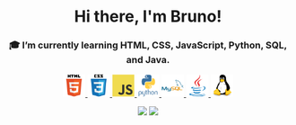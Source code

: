 
<p>
  <h1 align="center">Hi there, I'm Bruno!</h1>
  
  <h3 align="center">🎓 I’m currently learning HTML, CSS, JavaScript, Python, SQL, and Java.</h3>
</p>

<p align="center">
  <a href="https://developer.mozilla.org/en-US/docs/Learn/HTML"> 
    <img src="https://raw.githubusercontent.com/devicons/devicon/master/icons/html5/html5-original-wordmark.svg" alt="html5" width="40" height="40"> 
  </a>
  <a href="https://developer.mozilla.org/en-US/docs/Learn/CSS"> 
    <img src="https://raw.githubusercontent.com/devicons/devicon/master/icons/css3/css3-original-wordmark.svg" alt="css3" width="40" height="40"> 
  </a>
  <a href="https://developer.mozilla.org/en-US/docs/Learn/JavaScript"> 
    <img src="https://raw.githubusercontent.com/devicons/devicon/master/icons/javascript/javascript-original.svg" alt="javascript" width="40" height="40"> 
  </a>
  
  <a href="https://www.python.org/"> 
    <img src="https://raw.githubusercontent.com/devicons/devicon/master/icons/python/python-original-wordmark.svg" alt="Python" width="40" height="40"> 
  </a>
  
  <a href="https://www.mysql.com/" target="_blank" rel="noreferrer"> 
    <img src="https://raw.githubusercontent.com/devicons/devicon/master/icons/mysql/mysql-original-wordmark.svg" alt="mysql" width="40" height="40"/> </a> 
  
  <a href="https://www.java.com" target="_blank" rel="noreferrer"> 
    <img src="https://raw.githubusercontent.com/devicons/devicon/master/icons/java/java-original.svg" alt="java" width="40" height="40"/> </a> 
  
   <a href="https://www.linux.org/" target="_blank" rel="noreferrer"> 
    <img src="https://raw.githubusercontent.com/devicons/devicon/master/icons/linux/linux-original.svg" alt="linux" width="40" height="40"/> </a> 
  
  
  
  
  
</p>

<p align="center">
  <img src="https://github-readme-stats.vercel.app/api?username=bruncavalcante&theme=github_dark&show_icons=true" width="410">
  <img src="https://github-readme-stats.vercel.app/api/top-langs/?username=bruncavalcante&layout=compact&theme=github_dark&hide=ruby&langs_count=5" width="400">
</p>


<!--

### Hi there 👋

**bruncavalcante/bruncavalcante** is a ✨ _special_ ✨ repository because its `README.md` (this file) appears on your GitHub profile.

Here are some ideas to get you started:

- 🔭 I’m currently working on ...
- 🌱 I’m currently learning Python, SQL, HTML, CSS and JavaScript.
- 👯 I’m looking to collaborate on ...
- 🤔 I’m looking for help with ...
- 💬 Ask me about ...
- 📫 How to reach me: ...
- 😄 Pronouns: ...
- ⚡ Fun fact: ...

-->















